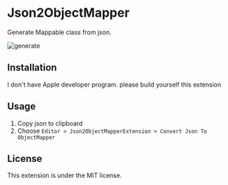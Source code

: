 # Json2ObjectMapper
Generate Mappable class from json.

![generate](https://cloud.githubusercontent.com/assets/11902894/23823130/28fa4c84-069f-11e7-97f8-a4ff511c22ce.gif)

## Installation
  I don't have Apple developer program. please build yourself this extension

## Usage
  1. Copy json to clipboard
  2. Choose `Editor > Json2ObjectMapperExtension > Convert Json To ObjectMapper`

## License
  This extension is under the MIT license.
